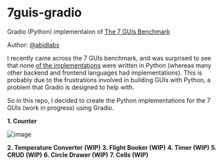 # 7guis-gradio

Gradio (Python) implementaion of [The 7 GUIs Benchmark](https://7guis.github.io/7guis/)

Author: [@abidlabs](https://twitter.com/abidlabs)

I recently came across the 7 GUIs benchmark, and was surprised to see that none [of the implementations](https://eugenkiss.github.io/7guis/implementations) were written in Python (whereas many other backend and frontend languages had implementations). This is probably due to the frustrations involved in building GUIs with Python, a problem that Gradio is designed to help with.

So in this repo, I decided to create the Python implementations for the 7 GUIs (work in progress) using Gradio.

**1. Counter**

![image](https://user-images.githubusercontent.com/1778297/173684619-83be6e85-4f8c-400a-b59a-c9edfb506add.png)

**2. Temperature Converter (WIP)**
**3. Flight Booker (WIP)**
**4. Timer (WIP)**
**5. CRUD (WIP)**
**6. Circle Drawer (WIP)**
**7. Cells (WIP)**
